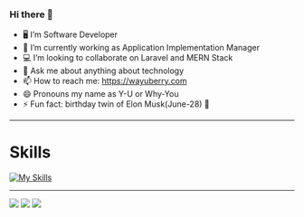 ### Hi there 👋
 
- 🖥 I’m Software Developer
- 🌱 I’m currently working as Application Implementation Manager
- 💻 I’m looking to collaborate on Laravel and MERN Stack
- 💬 Ask me about anything about technology
- 📫 How to reach me: https://wayuberry.com
- 😄 Pronouns my name as Y-U or Why-You
- ⚡ Fun fact: birthday twin of Elon Musk(June-28) 🤣

<hr/>
  <h1>Skills</h1>
  
[![My Skills](https://skillicons.dev/icons?i=html,css,bootstrap,tailwind,js,react,express,mongodb,nodejs,jquery,dart,flutter,php,laravel,mysql,git,github,linux,vscode)](https://skillicons.dev)
 
<hr/>

![](http://github-profile-summary-cards.vercel.app/api/cards/profile-details?username=hayberry&theme=github_dark)    ![](http://github-profile-summary-cards.vercel.app/api/cards/repos-per-language?username=hayberry&theme=github_dark)   ![](http://github-profile-summary-cards.vercel.app/api/cards/productive-time?username=hayberry&theme=github_dark&utcOffset=3)



